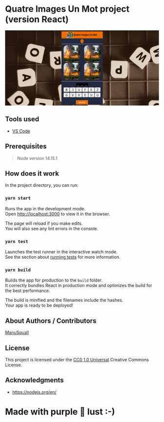 <!-- Repository git : https://github.com/ManuSquall/QIUM-project -->
# Quatre Images Un Mot project (version React)

<!-- Description -->
![output1](/readme/output1.png)


<!-- ## Context -->
<!-- Why am i making this -->

## Tools used
<!-- Packages, external librairies, IDE, utilitaries used -->
* [VS Code](https://code.visualstudio.com/)

## Prerequisites

> Node version 14.15.1

## How does it work
<!-- What we have to do to make it work/run -->
In the project directory, you can run:

### `yarn start`

Runs the app in the development mode.\
Open [http://localhost:3000](http://localhost:3000) to view it in the browser.

The page will reload if you make edits.\
You will also see any lint errors in the console.

### `yarn test`

Launches the test runner in the interactive watch mode.\
See the section about [running tests](https://facebook.github.io/create-react-app/docs/running-tests) for more information.

### `yarn build`

Builds the app for production to the `build` folder.\
It correctly bundles React in production mode and optimizes the build for the best performance.

The build is minified and the filenames include the hashes.\
Your app is ready to be deployed!

<!-- ## Output: -->

<!-- What the result is supposed to be -->


## About Authors / Contributors

[ManuSquall](https://manusquall.azurewebsites.net/)

## License

This project is licensed under the [CC0 1.0 Universal](https://creativecommons.org/) Creative Commons License.


## Acknowledgments

<!-- inspiration, research stuff -->
* https://nodejs.org/en/


# Made with purple 💜 lust :-)